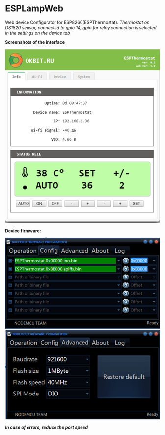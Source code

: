 # ESPLampWeb

Web device Configurator for ESP8266(ESPThermostat).
*Thermostat on DS1820 sensor, connected to gpio 14, gpio for relay connection is selected in the settings on the device tab*

**Screenshots of the interface**

![1](https://github.com/foxvlad/IMG/blob/master/2018-11-20_22-36-29.png)


**Device firmware:**

![1](https://github.com/foxvlad/ESPThermostat/blob/master/2018-11-20_22-33-22.png)
![2](https://github.com/foxvlad/ESPThermostat/blob/master/2018-11-20_22-33-36.png)

***In case of errors, reduce the port speed***
